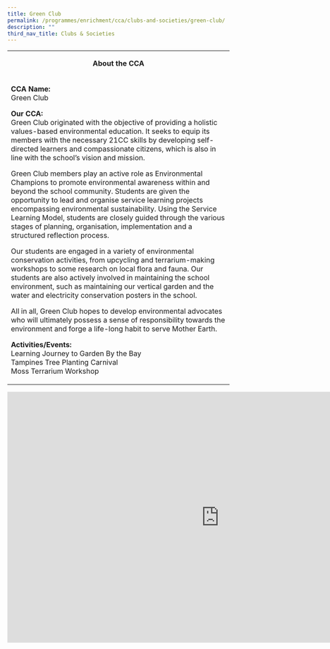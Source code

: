 ```yaml
---
title: Green Club
permalink: /programmes/enrichment/cca/clubs-and-societies/green-club/
description: ""
third_nav_title: Clubs & Societies
---
```

<table>
<tbody>
<tr>
<td width="590">
<p style="text-align: center;"><strong>About the CCA</strong></p>
</td>
</tr>
<tr>
<td width="590">
<p><strong>CCA Name:<br /></strong>Green Club</p>
<p><strong>Our CCA:<br /></strong>Green Club originated with the objective of providing a holistic values-based environmental education. It seeks to equip its members with the necessary 21CC skills by developing self-directed learners and compassionate citizens, which is also in line with the school&rsquo;s vision and mission.</p>
<p>Green Club members play an active role as Environmental Champions to promote environmental awareness within and beyond the school community. Students are given the opportunity to lead and organise service learning projects encompassing environmental sustainability. Using the Service Learning Model, students are closely guided through the various stages of planning, organisation, implementation and a structured reflection process.</p>
<p>Our students are engaged in a variety of environmental conservation activities, from upcycling and terrarium-making workshops to some research on local flora and fauna. Our students are also actively involved in maintaining the school environment, such as maintaining our vertical garden and the water and electricity conservation posters in the school.</p>
<p>All in all, Green Club hopes to develop environmental advocates who will ultimately possess a sense of responsibility towards the environment and forge a life-long habit to serve Mother Earth.&nbsp;</p>
<p><strong>Activities/Events:<br /></strong>Learning Journey to Garden By the Bay<br />Tampines Tree Planting Carnival<br />Moss Terrarium Workshop</p>
</td>
</tr>
</tbody>
</table>
<iframe src="https://docs.google.com/presentation/d/e/2PACX-1vRhB2rBUri511rJn64lNWq1fOzHSHWxxFVlUpXM9i0vlHQPc3IB9K-okg_m-BJonKzS6JuKrH86vQGt/embed?start=false&loop=false&delayms=10000" frameborder="0" width="960" height="569" allowfullscreen="true"></iframe>